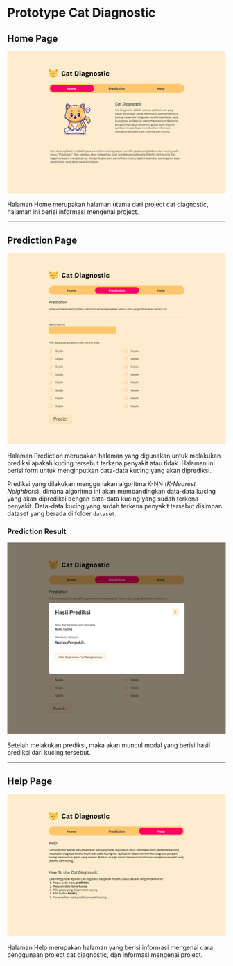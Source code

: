 # Prototype Cat Diagnostic

## **Home Page**
![Prototype Cat](./images/Home.png)

Halaman Home merupakan halaman utama dari project cat diagnostic, halaman ini berisi informasi mengenai project.

---

## **Prediction Page**
![Prototype Cat](./images/Prediction.png)

Halaman Prediction merupakan halaman yang digunakan untuk melakukan prediksi apakah kucing tersebut terkena penyakit atau tidak. Halaman ini berisi form untuk menginputkan data-data kucing yang akan diprediksi.

Prediksi yang dilakukan menggunakan algoritma K-NN (*K-Nearest Neighbors*), dimana algoritma ini akan membandingkan data-data kucing yang akan diprediksi dengan data-data kucing yang sudah terkena penyakit. Data-data kucing yang sudah terkena penyakit tersebut disimpan dataset yang berada di folder `dataset`.

### **Prediction Result**
<!-- prediction result -->
![Prediction Result](./images/Prediction%20-%20result%20modal.png)

Setelah melakukan prediksi, maka akan muncul modal yang berisi hasil prediksi dari kucing tersebut.

---

## **Help Page**
![Prototype Cat](./images/Help.png)

Halaman Help merupakan halaman yang berisi informasi mengenai cara penggunaan project cat diagnostic, dan informasi mengenai project.
